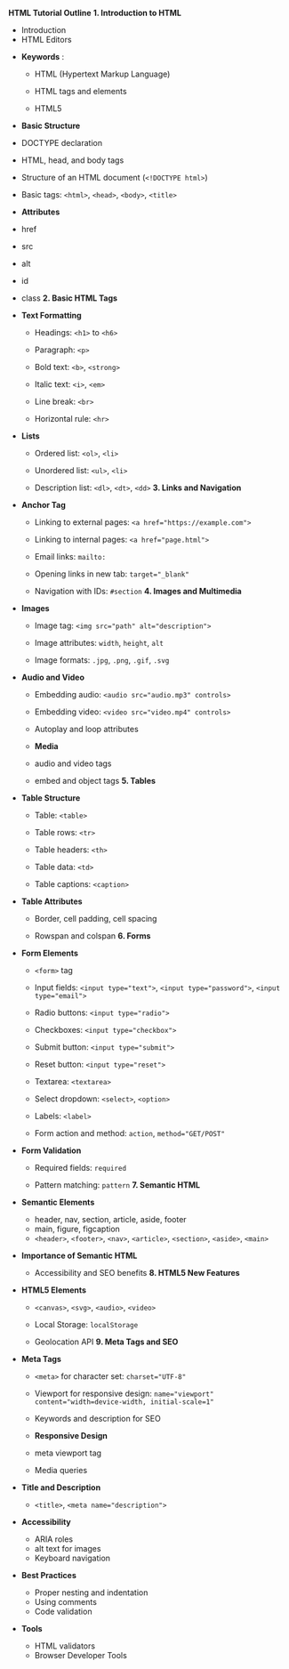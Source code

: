 **HTML Tutorial Outline**
**1. Introduction to HTML**  
* Introduction
* HTML Editors

- **Keywords** :
  - HTML (Hypertext Markup Language)

  - HTML tags and elements

  - HTML5
 - **Basic Structure**
  - DOCTYPE declaration
  - HTML, head, and body tags
  - Structure of an HTML document (`<!DOCTYPE html>`)
 
  - Basic tags: `<html>`, `<head>`, `<body>`, `<title>`
  - **Attributes**
  - href
  - src
  - alt
  - id
  - class
**2. Basic HTML Tags**  
- **Text Formatting**  
  - Headings: `<h1>` to `<h6>`
 
  - Paragraph: `<p>`
 
  - Bold text: `<b>`, `<strong>`
 
  - Italic text: `<i>`, `<em>`
 
  - Line break: `<br>`
 
  - Horizontal rule: `<hr>`
 
- **Lists**  
  - Ordered list: `<ol>`, `<li>`
 
  - Unordered list: `<ul>`, `<li>`
 
  - Description list: `<dl>`, `<dt>`, `<dd>`
**3. Links and Navigation**  
- **Anchor Tag**  
  - Linking to external pages: `<a href="https://example.com">`
 
  - Linking to internal pages: `<a href="page.html">`
 
  - Email links: `mailto:`
 
  - Opening links in new tab: `target="_blank"`
 
  - Navigation with IDs: `#section`
**4. Images and Multimedia**  
- **Images**  
  - Image tag: `<img src="path" alt="description">`
 
  - Image attributes: `width`, `height`, `alt`
 
  - Image formats: `.jpg`, `.png`, `.gif`, `.svg`
 
- **Audio and Video**  
  - Embedding audio: `<audio src="audio.mp3" controls>`
 
  - Embedding video: `<video src="video.mp4" controls>`

  - Autoplay and loop attributes
  - **Media**
  - audio and video tags
  - embed and object tags
**5. Tables**  
- **Table Structure**  
  - Table: `<table>`
 
  - Table rows: `<tr>`
 
  - Table headers: `<th>`
 
  - Table data: `<td>`
 
  - Table captions: `<caption>`
 
- **Table Attributes** 
  - Border, cell padding, cell spacing

  - Rowspan and colspan
**6. Forms**  
- **Form Elements**  
  - `<form>` tag
 
  - Input fields: `<input type="text">`, `<input type="password">`, `<input type="email">`
 
  - Radio buttons: `<input type="radio">`
 
  - Checkboxes: `<input type="checkbox">`
 
  - Submit button: `<input type="submit">`
 
  - Reset button: `<input type="reset">`
 
  - Textarea: `<textarea>`
 
  - Select dropdown: `<select>`, `<option>`
 
  - Labels: `<label>`
 
  - Form action and method: `action`, `method="GET/POST"`
 
- **Form Validation**  
  - Required fields: `required`
 
  - Pattern matching: `pattern`
**7. Semantic HTML**  
- **Semantic Elements**  
  - header, nav, section, article, aside, footer
  - main, figure, figcaption
  - `<header>`, `<footer>`, `<nav>`, `<article>`, `<section>`, `<aside>`, `<main>`
 
- **Importance of Semantic HTML** 
  - Accessibility and SEO benefits
**8. HTML5 New Features**  
- **HTML5 Elements**  
  - `<canvas>`, `<svg>`, `<audio>`, `<video>`
 
  - Local Storage: `localStorage`

  - Geolocation API
**9. Meta Tags and SEO**  
- **Meta Tags**  
  - `<meta>` for character set: `charset="UTF-8"`
 
  - Viewport for responsive design: `name="viewport" content="width=device-width, initial-scale=1"`

  - Keywords and description for SEO
 
  - **Responsive Design**
  - meta viewport tag
  - Media queries
- **Title and Description**  
  - `<title>`, `<meta name="description">`
- **Accessibility**
  - ARIA roles
  - alt text for images
  - Keyboard navigation
- **Best Practices**
  - Proper nesting and indentation
  - Using comments
  - Code validation

- **Tools**
  - HTML validators
  - Browser Developer Tools